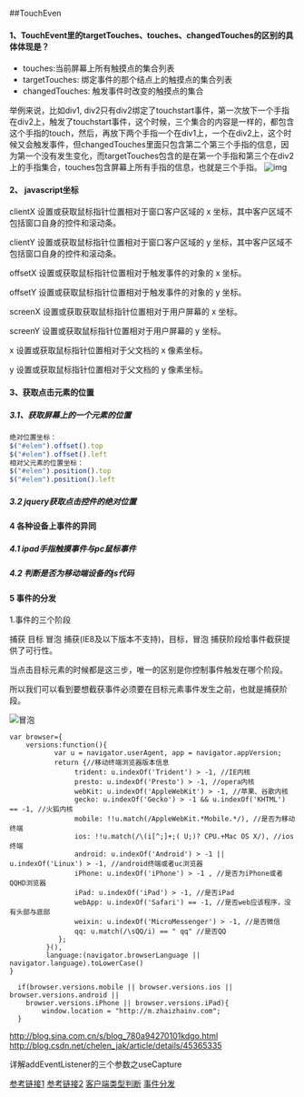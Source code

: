##TouchEven

#### 1、TouchEvent里的targetTouches、touches、changedTouches的区别的具体体现是？

* touches:当前屏幕上所有触摸点的集合列表
* targetTouches: 绑定事件的那个结点上的触摸点的集合列表
* changedTouches: 触发事件时改变的触摸点的集合


举例来说，比如div1, div2只有div2绑定了touchstart事件，第一次放下一个手指在div2上，触发了touchstart事件，这个时候，三个集合的内容是一样的，都包含这个手指的touch，然后，再放下两个手指一个在div1上，一个在div2上，这个时候又会触发事件，但changedTouches里面只包含第二个第三个手指的信息，因为第一个没有发生变化，而targetTouches包含的是在第一个手指和第三个在div2上的手指集合，touches包含屏幕上所有手指的信息，也就是三个手指。
![img](https://segmentfault.com/img/bVvmpn)
####  2、 javascript坐标

clientX 设置或获取鼠标指针位置相对于窗口客户区域的 x 坐标，其中客户区域不包括窗口自身的控件和滚动条。  
  
clientY 设置或获取鼠标指针位置相对于窗口客户区域的 y 坐标，其中客户区域不包括窗口自身的控件和滚动条。  
  
offsetX 设置或获取鼠标指针位置相对于触发事件的对象的 x 坐标。  
  
offsetY 设置或获取鼠标指针位置相对于触发事件的对象的 y 坐标。  
  
screenX 设置或获取获取鼠标指针位置相对于用户屏幕的 x 坐标。  
  
screenY 设置或获取鼠标指针位置相对于用户屏幕的 y 坐标。  
  
x 设置或获取鼠标指针位置相对于父文档的 x 像素坐标。  
  
y 设置或获取鼠标指针位置相对于父文档的 y 像素坐标。  




#### 3、获取点击元素的位置
#####  3.1、获取屏幕上的一个元素的位置

```javascript
绝对位置坐标：
$("#elem").offset().top
$("#elem").offset().left
相对父元素的位置坐标：
$("#elem").position().top
$("#elem").position().left
```
##### 3.2 jquery获取点击控件的绝对位置

#### 4 各种设备上事件的异同
#####  4.1 ipad手指触摸事件与pc鼠标事件
#####  4.2 判断是否为移动端设备的js代码

#### 5 事件的分发
1.事件的三个阶段

捕获
目标
冒泡
捕获(IE8及以下版本不支持)，目标，冒泡 捕获阶段给事件截获提供了可行性。

当点击目标元素的时候都是这三步，唯一的区别是你控制事件触发在哪个阶段。

所以我们可以看到要想截获事件必须要在目标元素事件发生之前，也就是捕获阶段。


![冒泡](http://oankigr4l.bkt.clouddn.com/%E5%86%92%E6%B3%A1%E5%9B%BE%E7%89%87.png)


```
var browser={  
    versions:function(){   
           var u = navigator.userAgent, app = navigator.appVersion;   
           return {//移动终端浏览器版本信息   
                trident: u.indexOf('Trident') > -1, //IE内核  
                presto: u.indexOf('Presto') > -1, //opera内核  
                webKit: u.indexOf('AppleWebKit') > -1, //苹果、谷歌内核  
                gecko: u.indexOf('Gecko') > -1 && u.indexOf('KHTML') == -1, //火狐内核  
                mobile: !!u.match(/AppleWebKit.*Mobile.*/), //是否为移动终端  
                ios: !!u.match(/\(i[^;]+;( U;)? CPU.+Mac OS X/), //ios终端  
                android: u.indexOf('Android') > -1 || u.indexOf('Linux') > -1, //android终端或者uc浏览器  
                iPhone: u.indexOf('iPhone') > -1 , //是否为iPhone或者QQHD浏览器  
                iPad: u.indexOf('iPad') > -1, //是否iPad    
                webApp: u.indexOf('Safari') == -1, //是否web应该程序，没有头部与底部  
                weixin: u.indexOf('MicroMessenger') > -1, //是否微信   
                qq: u.match(/\sQQ/i) == " qq" //是否QQ  
            };  
         }(),  
         language:(navigator.browserLanguage || navigator.language).toLowerCase()  
}   
  
  if(browser.versions.mobile || browser.versions.ios || browser.versions.android ||   
    browser.versions.iPhone || browser.versions.iPad){        
        window.location = "http://m.zhaizhainv.com";      
  }  

```

http://blog.sina.com.cn/s/blog_780a94270101kdgo.html
http://blog.csdn.net/chelen_jak/article/details/45365335

详解addEventListener的三个参数之useCapture

[参考链接1](https://segmentfault.com/q/1010000002870710/a-1020000004869367)
[参考链接2](http://blog.csdn.net/zhao19890429/article/details/13771405)
[客户端类型判断](http://blog.csdn.net/kongjiea/article/details/17612899)
[事件分发](http://www.cnblogs.com/zqzjs/p/5916591.html)